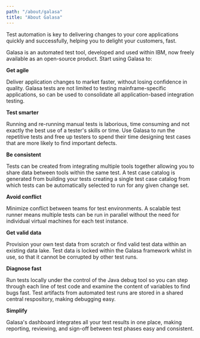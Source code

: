 ```yaml
---
path: "/about/galasa"
title: "About Galasa"
---
```



Test automation is key to delivering changes to your core applications quickly and successfully, helping you to delight your customers, fast.

Galasa is an automated test tool, developed and used within IBM, now freely available as an open-source product. Start using Galasa to:

<p><b>Get agile</b></p>
<p>Deliver application changes to market faster, without losing confidence in quality. Galasa tests are not limited to testing mainframe-specific applications, so can be used to consolidate all application-based integration testing.</p>
<p><b>Test smarter</b></p>
<p>Running and re-running manual tests is laborious, time consuming and not exactly the best use of a tester's skills or time. Use Galasa to run the repetitive tests and free up testers to spend their time designing test cases that are more likely to find important defects.</p>
<p><b>Be consistent</b></p>
<p>Tests can be created from integrating multiple tools together allowing you to share data between tools within the same test. A test case catalog is generated from building your tests creating a single test case catalog from which tests can be automatically selected to run for any given change set.</p>
<p><b>Avoid conflict</b></p>
<p>Minimize conflict between teams for test environments. A scalable test runner means multiple tests can be run in parallel without the need for individual virtual machines for each test instance. </p>
<p><b>Get valid data</b></p>
<p>Provision your own test data from scratch or find valid test data within an existing data lake. Test data is locked within the Galasa framework whilst in use, so that it cannot be corrupted by other test runs.</p>
<p><b>Diagnose fast</b></p>
<p>Run tests locally under the control of the Java debug tool so you can step through each line of test code and examine the content of variables to find bugs fast. Test artifacts from automated test runs are stored in a shared central respository, making debugging easy. </p>
<p><b>Simplify</b></p>
<p>Galasa's dashboard integrates all your test results in one place, making reporting, reviewing, and sign-off between test phases easy and consistent.</p>
